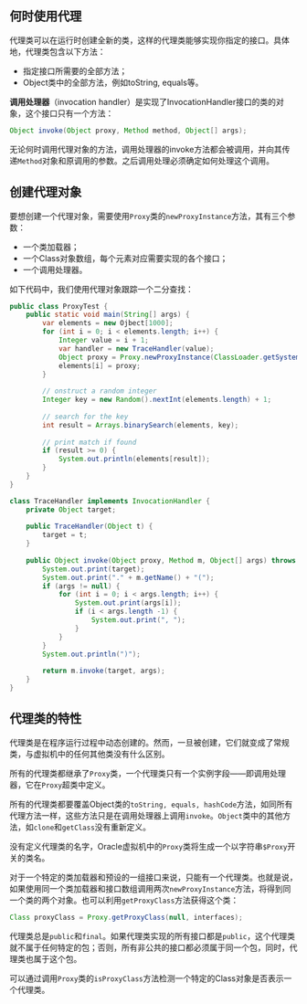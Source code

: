 ## 何时使用代理

代理类可以在运行时创建全新的类，这样的代理类能够实现你指定的接口。具体地，代理类包含以下方法：

- 指定接口所需要的全部方法；
- Object类中的全部方法，例如toString, equals等。

**调用处理器**（invocation handler）是实现了InvocationHandler接口的类的对象，这个接口只有一个方法：

```java
Object invoke(Object proxy, Method method, Object[] args);
```

无论何时调用代理对象的方法，调用处理器的invoke方法都会被调用，并向其传递`Method`对象和原调用的参数。之后调用处理必须确定如何处理这个调用。

## 创建代理对象

要想创建一个代理对象，需要使用`Proxy`类的`newProxyInstance`方法，其有三个参数：

- 一个类加载器；
- 一个Class对象数组，每个元素对应需要实现的各个接口；
- 一个调用处理器。

如下代码中，我们使用代理对象跟踪一个二分查找：

```java
public class ProxyTest {
    public static void main(String[] args) {
        var elements = new Ojbect[1000];
        for (int i = 0; i < elements.length; i++) {
            Integer value = i + 1;
            var handler = new TraceHandler(value);
            Object proxy = Proxy.newProxyInstance(ClassLoader.getSystemClassLoader(), new Class[] {Comparable.class}, handler);
            elements[i] = proxy;
        }
        
        // onstruct a random integer
        Integer key = new Random().nextInt(elements.length) + 1;
        
        // search for the key
        int result = Arrays.binarySearch(elements, key);
        
        // print match if found
        if (result >= 0) {
            System.out.println(elements[result]);
        }
    }
}

class TraceHandler implements InvocationHandler {
    private Object target;
    
    public TraceHandler(Object t) {
        target = t;
    }
    
    public Object invoke(Object proxy, Method m, Object[] args) throws Throwable {
        System.out.print(target);
        System.out.print("." + m.getName() + "(");
        if (args != null) {
            for (int i = 0; i < args.length; i++) {
                System.out.print(args[i]);
                if (i < args.length -1) {
                    System.out.print(", ");
                }
            }
        }
        System.out.println(")");
        
        return m.invoke(target, args);
    }
}
```

## 代理类的特性

代理类是在程序运行过程中动态创建的。然而，一旦被创建，它们就变成了常规类，与虚拟机中的任何其他类没有什么区别。

所有的代理类都继承了`Proxy`类，一个代理类只有一个实例字段——即调用处理器，它在`Proxy`超类中定义。

所有的代理类都要覆盖Object类的`toString, equals, hashCode`方法，如同所有代理方法一样，这些方法只是在调用处理器上调用`invoke`。`Object`类中的其他方法，如`clone`和`getClass`没有重新定义。

没有定义代理类的名字，Oracle虚拟机中的`Proxy`类将生成一个以字符串`$Proxy`开关的类名。

对于一个特定的类加载器和预设的一组接口来说，只能有一个代理类。也就是说，如果使用同一个类加载器和接口数组调用两次`newProxyInstance`方法，将得到同一个类的两个对象。也可以利用`getProxyClass`方法获得这个类：

```java
Class proxyClass = Proxy.getProxyClass(null, interfaces);
```

代理类总是`public`和`final`。如果代理类实现的所有接口都是`public`，这个代理类就不属于任何特定的包；否则，所有非公共的接口都必须属于同一个包，同时，代理类也属于这个包。

可以通过调用`Proxy`类的`isProxyClass`方法检测一个特定的Class对象是否表示一个代理类。
